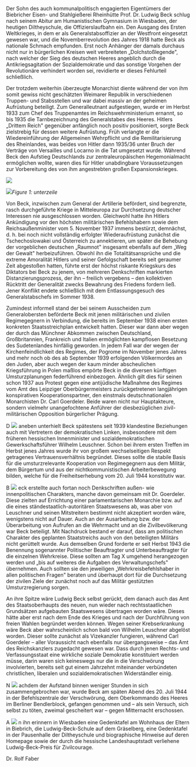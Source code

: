 Der Sohn des auch kommunalpolitisch engagierten Eigentümers der Biebricher Eisen- und Stahlgießerei Rheinhütte Prof. Dr. Ludwig Beck schlug nach seinem Abitur am Humanistischen Gymnasium in Wiesbaden, der heutigen Diltheyschule, die Offizierslaufbahn ein. Den Ausgang des Ersten Weltkrieges, in dem er als Generalstabsoffizier an der Westfront eingesetzt gewesen war, und die Novemberrevolution des Jahres 1918 hatte Beck als nationale Schmach empfunden. Erst noch Anhänger der damals durchaus nicht nur in bürgerlichen Kreisen weit verbreiteten „Dolchstoßlegende&quot;, nach welcher der Sieg des deutschen Heeres angeblich durch die Antikriegsagitation der Sozialdemokratie und das sonstige Vorgehen der Revolutionäre verhindert worden sei, revidierte er dieses Fehlurteil schließlich.

Der trotzdem weiterhin überzeugte Monarchist diente während der von ihm somit gewiss nicht geschätzten Weimarer Republik in verschiedenen Truppen- und Stabsstellen und war dabei massiv an der geheimen Aufrüstung beteiligt. Zum Generalleutnant aufgestiegen, wurde er im Herbst 1933 zum Chef des Truppenamtes im Reichswehrministerium ernannt, so bis 1935 die Tarnbezeichnung des Generalstabes des Heeres. Hitlers „Drittem Reich&quot; gegenüber anfänglich noch positiv positioniert, sorgte Beck zielstrebig für dessen weitere Aufrüstung. Früh verlangte er die Wiedereinführung der Allgemeinen Wehrpflicht und die Remilitarisierung des Rheinlandes, was beides von Hitler dann 1935/36 unter Bruch der Verträge von Versailles und Locarno in die Tat umgesetzt wurde. Während Beck den Aufstieg Deutschlands zur zentraleuropäischen Hegemonialmacht ermöglichen wollte, waren dies für Hitler unabdingbare Voraussetzungen zur Vorbereitung des von ihm angestrebten großen Expansionskrieges.

![](RackMultipart20210621-4-1ka0tb0_html_929c2b862eec0aa4.gif)

![](RackMultipart20210621-4-1ka0tb0_html_aa14a2c584ac85e1.jpg)_Figure 1: unterzeile_

Von Beck, inzwischen zum General der Artillerie befördert, sind begrenzte, rasch durchgeführte Kriege in Mitteleuropa zur Durchsetzung deutscher Interessen nie ausgeschlossen worden. Gleichwohl hatte ihn Hitlers Ankündigung vor den höchsten militärischen Befehlshabern sowie dem Reichsaußenminister vom 5. November 1937 immens bestürzt, demnächst, d. h. bei noch nicht vollständig erfolgter Wiederaufrüstung zunächst die Tschechoslowakei und Österreich zu annektieren, um später die Behebung der vorgeblichen deutschen „Raumnot&quot; insgesamt ebenfalls auf dem „Weg der Gewalt&quot; herbeizuführen. Obwohl ihn die Totalitätsansprüche und die extreme Amoralität Hitlers und seiner Gefolgschaft bereits seit geraumer Zeit abgestoßen hatten, führte erst der höchst riskante Kriegskurs des Diktators bei Beck zu jenem, von mehreren Denkschriften markierten Distanzierungsprozess, der ihn – freilich vergebens – den kollektiven Rücktritt der Generalität zwecks Bewahrung des Friedens fordern ließ. Jener Konflikt endete schließlich mit dem Entlassungsgesuch des Generalstabschefs im Sommer 1938.

Zumindest informell stand der bei seinem Ausscheiden zum Generalobersten beförderte Beck mit jenen militärischen und zivilen Regimegegnern in Verbindung, die bereits im September 1938 einen ersten konkreten Staatsstreichplan entwickelt hatten. Dieser war dann aber wegen der durch das Münchner Abkommen zwischen Deutschland, Großbritannien, Frankreich und Italien ermöglichten kampflosen Besetzung des Sudetenlandes hinfällig geworden. In jedem Fall war der wegen der Kirchenfeindlichkeit des Regimes, der Pogrome im November jenes Jahres und mehr noch ob des ab September 1939 erfolgenden Völkermordes an den Juden, aber auch wegen der kaum minder abscheulichen Kriegsführung in Polen maßlos empörte Beck in die diversen künftigen Umsturzplanungen federführend einbezogen. Ähnlich gilt dies für seinen schon 1937 aus Protest gegen eine antijüdische Maßnahme des Regimes vom Amt des Leipziger Oberbürgermeisters zurückgetretenen langjährigen konspirativen Kooperationspartner, den einstmals deutschnationalen Monarchisten Dr. Carl Goerdeler. Beide waren nicht nur Hauptakteure, sondern vielmehr unangefochtene Anführer der diesbezüglichen zivil-militärischen Opposition bürgerlicher Prägung.

D ![](RackMultipart20210621-4-1ka0tb0_html_33b2b485a2e85735.jpg) aneben unterhielt Beck spätestens seit 1939 klandestine Beziehungen auch mit Vertretern der demokratischen Linken, insbesondere mit dem früheren hessischen Innenminister und sozialdemokratischen Gewerkschaftsführer Wilhelm Leuschner. Schon bei ihrem ersten Treffen im Herbst jenes Jahres wurde ihr von großem wechselseitigen Respekt getragenes Vertrauensverhältnis begründet. Dieses sollte die stabile Basis für die umsturzrelevante Kooperation von Regimegegnern aus dem Militär, dem Bürgertum und aus der nichtkommunistischen Arbeiterbewegung bilden, welche für die Freiheitserhebung vom 20. Juli 1944 konstitutiv war.

B ![](RackMultipart20210621-4-1ka0tb0_html_e952ea6bf9a398b9.jpg) eck erstellte auch fortan noch Denkschriften außen- wie innenpolitischen Charakters, manche davon gemeinsam mit Dr. Goerdeler. Diese zielten auf Errichtung einer parlamentarischen Monarchie bzw. auf die eines ständestaatlich-autoritären Staatswesens ab, was aber von Leuschner und seinen Mitstreitern bestimmt nicht akzeptiert worden wäre, wenigstens nicht auf Dauer. Auch an der Ausarbeitung bzw. der Überarbeitung von Aufrufen an die Wehrmacht und an die Zivilbevölkerung war Beck beteiligt. Mit Nachdruck bestand er darauf, dass am politischen Charakter des geplanten Staatstreichs auch von den beteiligten Militärs nicht gerüttelt wurde. Aus demselben Grund forderte er seit Herbst 1943 die Benennung sogenannter Politischer Beauftragter und Unterbeauftragter für die einzelnen Wehrkreise. Diese sollten am Tag X umgehend herangezogen werden und „bis auf weiteres die Aufgaben des Verwaltungschefs&quot; übernehmen. Auch sollten sie den jeweiligen „Wehrkreisbefehlshaber in allen politischen Fragen&quot; beraten und überhaupt dort für die Durchsetzung der zivilen Ziele der zunächst noch auf das Militär gestützten Umsturzregierung sorgen.

An ihre Spitze wäre Ludwig Beck selbst gerückt, dem danach auch das Amt des Staatsoberhaupts des neuen, nun wieder nach rechtsstaatlichen Grundsätzen aufgebauten Staatswesens übertragen worden wäre. Dieses hätte aber erst nach dem Ende des Krieges und nach der Durchführung von freien Wahlen begründet werden können. Wegen seiner Krebserkrankung wäre Beck aber wahrscheinlich schon bald von Wilhelm Leuschner abgelöst worden. Dieser sollte zunächst als Vizekanzler fungieren, während Carl Goerdeler – aller Voraussicht nach ebenfalls nur übergangsweise – das Amt des Reichskanzlers zugedacht gewesen war. Dass durch jenen Rechts- und Verfassungsstaat eine wirkliche soziale Demokratie konstituiert werden müsse, darin waren sich keineswegs nur die in die Verschwörung involvierten, bereits seit gut einem Jahrzehnt miteinander verbündeten christlichen, liberalen und sozialdemokratischen Widerständler einig.

N ![](RackMultipart20210621-4-1ka0tb0_html_1deb65e5c4de3ae3.jpg) achdem der Aufstand binnen weniger Stunden in sich zusammengebrochen war, wurde Beck am späten Abend des 20. Juli 1944 in der Befehlszentrale der Verschwörung, dem Oberkommando des Heeres im Berliner Bendlerblock, gefangen genommen und – als sein Versuch, sich selbst zu töten, zweimal gescheitert war – gegen Mitternacht erschossen.

A ![](RackMultipart20210621-4-1ka0tb0_html_9873cc1a4019ac6d.jpg) n ihn erinnern in Wiesbaden eine Gedenktafel am Wohnhaus der Eltern in Biebrich, die Ludwig-Beck-Schule auf dem Gräselberg, eine Gedenktafel in der Pausenhalle der Diltheyschule und biographische Hinweise auf deren Homepage sowie der durch die hessische Landeshauptstadt verliehene Ludwig-Beck-Preis für Zivilcourage.

Dr. Rolf Faber